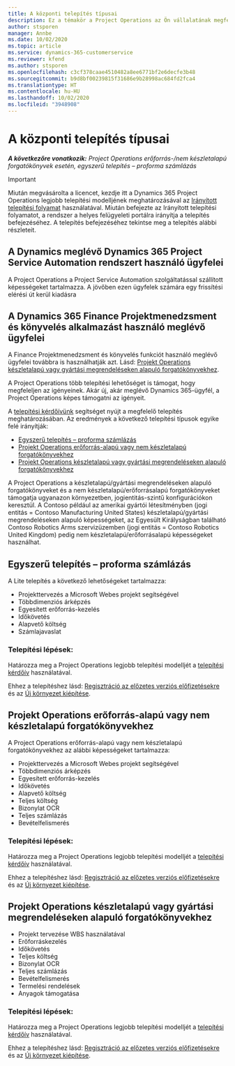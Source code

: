 ```yaml
---
title: A központi telepítés típusai
description: Ez a témakör a Project Operations az Ön vállalatának megfelelő telepítéstípusának megállapításában segítő információkat tartalmaz.
author: stsporen
manager: Annbe
ms.date: 10/02/2020
ms.topic: article
ms.service: dynamics-365-customerservice
ms.reviewer: kfend
ms.author: stsporen
ms.openlocfilehash: c3cf378caae4510482a8ee6771bf2e6decfe3b48
ms.sourcegitcommit: b9d8bf00239815f31686e9b28998ac684fd2fca4
ms.translationtype: HT
ms.contentlocale: hu-HU
ms.lasthandoff: 10/02/2020
ms.locfileid: "3948908"
---
```

# <a name="deployment-types"></a>A központi telepítés típusai

_**A következőre vonatkozik:** Project Operations erőforrás-/nem készletalapú forgatókönyvek esetén, egyszerű telepítés – proforma számlázás_

> [!IMPORTANT]
> Miután megvásárolta a licencet, kezdje itt a Dynamics 365 Project Operations legjobb telepítési modelljének meghatározásával az [Irányított telepítési folyamat](https://aka.ms/provisionprojectoperations) használatával.
> Miután befejezte az Irányított telepítési folyamatot, a rendszer a helyes felügyeleti portálra irányítja a telepítés befejezéséhez. A telepítés befejezéséhez tekintse meg a telepítés alábbi részleteit.


## <a name="existing-customers-of-dynamics-using-dynamics-365-project-service-automation"></a>A Dynamics meglévő Dynamics 365 Project Service Automation rendszert használó ügyfelei
A Project Operations a Project Service Automation szolgáltatással szállított képességeket tartalmazza. A jövőben ezen ügyfelek számára egy frissítési elérési út kerül kiadásra

## <a name="existing-customers-of-dynamics-365-finance-using-project-management-and-accounting"></a>A Dynamics 365 Finance Projektmenedzsment és könyvelés alkalmazást használó meglévő ügyfelei 

A Finance Projektmenedzsment és könyvelés funkciót használó meglévő ügyfelei továbbra is használhatják azt. Lásd: [Projekt Operations készletalapú vagy gyártási megrendeléseken alapuló forgatókönyvekhez](#pma).

A Project Operations több telepítési lehetőséget is támogat, hogy megfeleljen az igényeinek. Akár új, akár meglévő Dynamics 365-ügyfél, a Project Operations képes támogatni az igényeit.

A [telepítési kérdőívünk](https://aka.ms/provisionprojectoperations) segítséget nyújt a megfelelő telepítés meghatározásában. Az eredmények a következő telepítési típusok egyike felé irányítják:

- [Egyszerű telepítés – proforma számlázás](#lite)
- [Projekt Operations erőforrás-alapú vagy nem készletalapú forgatókönyvekhez](#integrated)
- [Projekt Operations készletalapú vagy gyártási megrendeléseken alapuló forgatókönyvekhez](#pma)

A Project Operations a készletalapú/gyártási megrendeléseken alapuló forgatókönyveket és a nem készletalapú/erőforrásalapú forgatókönyveket támogatja ugyanazon környezetben, jogientitás-szintű konfigurációkon keresztül. A Contoso például az amerikai gyártói létesítményben (jogi entitás = Contoso Manufacturing United States) készletalapú/gyártási megrendeléseken alapuló képességeket, az Egyesült Királyságban található Contoso Robotics Arms szervizüzemben (jogi entitás = Contoso Robotics United Kingdom) pedig nem készletalapú/erőforrásalapú képességeket használhat.

## <a name="a-namelitelite-deployment---deal-to-proforma-invoicing"></a><a name="lite"><a/>Egyszerű telepítés – proforma számlázás
A Lite telepítés a következő lehetőségeket tartalmazza:

- Projekttervezés a Microsoft Webes projekt segítségével
- Többdimenziós árképzés
- Egyesített erőforrás-kezelés
- Időkövetés
- Alapvető költség
- Számlajavaslat

### <a name="deployment-steps"></a>Telepítési lépések:
Határozza meg a Project Operations legjobb telepítési modelljét a [telepítési kérdőív](https://aka.ms/provisionprojectoperations) használatával.

Ehhez a telepítéshez lásd: [Regisztráció az előzetes verziós előfizetésekre](lite-preview-subscription-sign-up.md) és az [Új környezet kiépítése](lite-deployment.md). 


## <a name="a-nameintegratedproject-operations-for-resourcenon-stocked-scenarios"></a><a name="integrated"><a/>Projekt Operations erőforrás-alapú vagy nem készletalapú forgatókönyvekhez
A Project Operations erőforrás-alapú vagy nem készletalapú forgatókönyvekhez az alábbi képességeket tartalmazza:
  
- Projekttervezés a Microsoft Webes projekt segítségével
- Többdimenziós árképzés
- Egyesített erőforrás-kezelés
- Időkövetés
- Alapvető költség
- Teljes költség
- Bizonylat OCR
- Teljes számlázás
- Bevételfelismerés

### <a name="deployment-steps"></a>Telepítési lépések:
Határozza meg a Project Operations legjobb telepítési modelljét a [telepítési kérdőív](https://aka.ms/provisionprojectoperations) használatával.

Ehhez a telepítéshez lásd: [Regisztráció az előzetes verziós előfizetésekre](resource-sign-up-preview-subscription.md) és az [Új környezet kiépítése](resource-provision-new-environment.md). 


## <a name="project-operations-for-stockedproduction-order-scenarios"></a><a name="pma"></a>Projekt Operations készletalapú vagy gyártási megrendeléseken alapuló forgatókönyvekhez

- Projekt tervezése WBS használatával
- Erőforráskezelés
- Időkövetés
- Teljes költség
- Bizonylat OCR
- Teljes számlázás
- Bevételfelismerés
- Termelési rendelések
- Anyagok támogatása

### <a name="deployment-steps"></a>Telepítési lépések:
Határozza meg a Project Operations legjobb telepítési modelljét a [telepítési kérdőív](https://aka.ms/provisionprojectoperations) használatával.

Ehhez a telepítéshez lásd: [Regisztráció az előzetes verziós előfizetésekre](https://docs.microsoft.com/dynamics365/fin-ops-core/dev-itpro/dev-tools/sign-up-preview-subscription?toc=/dynamics365/finance/toc.json) és az [Új környezet kiépítése](https://docs.microsoft.com/dynamics365/fin-ops-core/dev-itpro/deployment/deploy-demo-environment?toc=/dynamics365/finance/toc.json). 




